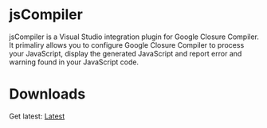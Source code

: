 jsCompiler
==========

jsCompiler is a Visual Studio integration plugin for Google Closure Compiler. It primaliry allows you to configure Google Closure Compiler to process your JavaScript, display the generated JavaScript and report error and warning found in your JavaScript code.


Downloads
==========

Get latest: <a href="https://github.com/MiguelCastillo/jsCompiler/downloads/jsCompiler.vs10-latest.vsix">Latest</a>
